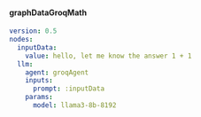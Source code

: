 #### graphDataGroqMath
```yaml
version: 0.5
nodes:
  inputData:
    value: hello, let me know the answer 1 + 1
  llm:
    agent: groqAgent
    inputs:
      prompt: :inputData
    params:
      model: llama3-8b-8192

```
